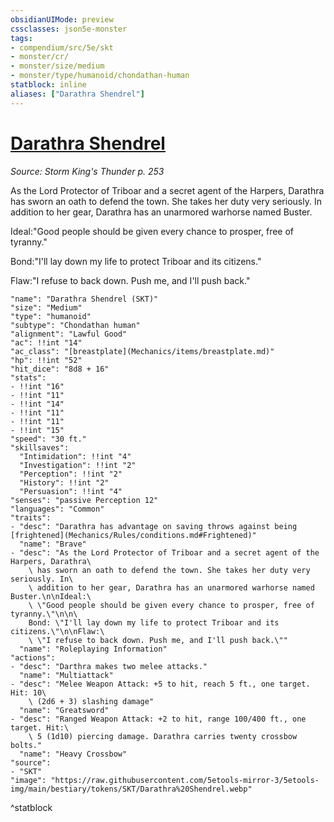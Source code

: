 ```yaml
---
obsidianUIMode: preview
cssclasses: json5e-monster
tags:
- compendium/src/5e/skt
- monster/cr/
- monster/size/medium
- monster/type/humanoid/chondathan-human
statblock: inline
aliases: ["Darathra Shendrel"]
---
```

# [Darathra Shendrel](Mechanics\bestiary\npc/darathra-shendrel-skt.md)
*Source: Storm King's Thunder p. 253*  

As the Lord Protector of Triboar and a secret agent of the Harpers, Darathra has sworn an oath to defend the town. She takes her duty very seriously. In addition to her gear, Darathra has an unarmored warhorse named Buster.

Ideal:"Good people should be given every chance to prosper, free of tyranny."

Bond:"I'll lay down my life to protect Triboar and its citizens."

Flaw:"I refuse to back down. Push me, and I'll push back."

```statblock
"name": "Darathra Shendrel (SKT)"
"size": "Medium"
"type": "humanoid"
"subtype": "Chondathan human"
"alignment": "Lawful Good"
"ac": !!int "14"
"ac_class": "[breastplate](Mechanics/items/breastplate.md)"
"hp": !!int "52"
"hit_dice": "8d8 + 16"
"stats":
- !!int "16"
- !!int "11"
- !!int "14"
- !!int "11"
- !!int "11"
- !!int "15"
"speed": "30 ft."
"skillsaves":
  "Intimidation": !!int "4"
  "Investigation": !!int "2"
  "Perception": !!int "2"
  "History": !!int "2"
  "Persuasion": !!int "4"
"senses": "passive Perception 12"
"languages": "Common"
"traits":
- "desc": "Darathra has advantage on saving throws against being [frightened](Mechanics/Rules/conditions.md#Frightened)"
  "name": "Brave"
- "desc": "As the Lord Protector of Triboar and a secret agent of the Harpers, Darathra\
    \ has sworn an oath to defend the town. She takes her duty very seriously. In\
    \ addition to her gear, Darathra has an unarmored warhorse named Buster.\n\nIdeal:\
    \ \"Good people should be given every chance to prosper, free of tyranny.\"\n\n\
    Bond: \"I'll lay down my life to protect Triboar and its citizens.\"\n\nFlaw:\
    \ \"I refuse to back down. Push me, and I'll push back.\""
  "name": "Roleplaying Information"
"actions":
- "desc": "Darthra makes two melee attacks."
  "name": "Multiattack"
- "desc": "Melee Weapon Attack: +5 to hit, reach 5 ft., one target. Hit: 10\
    \ (2d6 + 3) slashing damage"
  "name": "Greatsword"
- "desc": "Ranged Weapon Attack: +2 to hit, range 100/400 ft., one target. Hit:\
    \ 5 (1d10) piercing damage. Darathra carries twenty crossbow bolts."
  "name": "Heavy Crossbow"
"source":
- "SKT"
"image": "https://raw.githubusercontent.com/5etools-mirror-3/5etools-img/main/bestiary/tokens/SKT/Darathra%20Shendrel.webp"
```
^statblock